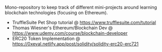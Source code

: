 Mono-repository to keep track of different mini-projects around learning blockchain technologies (focusing on Ethereum).

- TruffleSuite Pet Shop tutorial @ https://www.trufflesuite.com/tutorial
- Thomas Wiesner's Ethereum/Blockchain Dev @ https://www.udemy.com/course/blockchain-developer
- ERC20 Token Implementation @ https://0xeval.netlify.app/post/solidity/solidity-erc20-erc721
